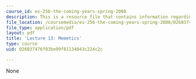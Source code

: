 ```yaml
---
course_id: es-256-the-coming-years-spring-2008
description: This is a resource file that contains information regarding lecture 13.
file_location: /coursemedia/es-256-the-coming-years-spring-2008/026037476f03be99f81134043c224c2c_MITES_256S08_Lec13.pdf
file_type: application/pdf
layout: pdf
title: 'Lecture 13: Memetics'
type: course
uid: 026037476f03be99f81134043c224c2c

---
```

None
